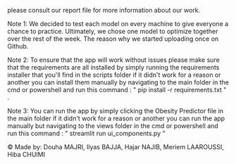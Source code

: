 please consult our report file for more information about our work.


Note 1: We decided to test each model on every machine to give everyone a chance to practice. Ultimately, we chose one model to optimize together over the rest of the week. The reason why we started uploading once on Github.

Note 2: To ensure that the app will work without issues please make sure that the requirements are all installed by simply running the requirements installer that you'll find in the scripts folder if it didn't work for a reason or another you can install them manually by navigating to the main folder in the cmd or powershell and run this command :
" pip install -r requirements.txt " .

Note 3: You can run the app by simply clicking the Obesity Predictor file in the main folder if it didn't work for a reason or another you can run the app manually but navigating to the views folder in the cmd or powershell and run this command :
" streamlit run ui_components.py "


© Made by: Douha MAJRI, Ilyas BAJJA, Hajar NAJIB, Meriem LAAROUSSI, Hiba CHUIMI
